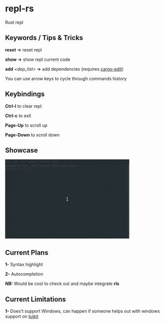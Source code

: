 # repl-rs
Rust repl

## Keywords / Tips & Tricks
**reset** => reset repl

**show** => show repl current code

**add** *<dep_list>* => add dependencies (requires [cargo-edit](https://github.com/killercup/cargo-edit))

You can use arrow keys to cycle through commands history

## Keybindings

**Ctrl-l** to clear repl

**Ctrl-c** to exit

**Page-Up** to scroll up

**Page-Down** to scroll down

## Showcase
<img src="./repl-rs.gif" width="80%" height="60%">

## Current Plans

**1-** Syntax highlight

**2-** Autocompletion

***NB:*** Would be cool to check out and maybe integrate **rls**

## Current Limitations

**1-** Does't support Windows, can happen if someone helps out with windows support on [tuikit](https://github.com/lotabout/tuikit)
